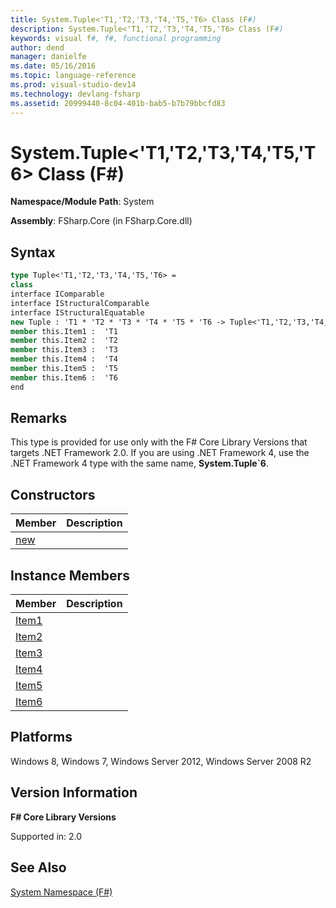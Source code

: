```yaml
---
title: System.Tuple<'T1,'T2,'T3,'T4,'T5,'T6> Class (F#)
description: System.Tuple<'T1,'T2,'T3,'T4,'T5,'T6> Class (F#)
keywords: visual f#, f#, functional programming
author: dend
manager: danielfe
ms.date: 05/16/2016
ms.topic: language-reference
ms.prod: visual-studio-dev14
ms.technology: devlang-fsharp
ms.assetid: 20999440-8c04-401b-bab5-b7b79bbcfd83 
---
```


# System.Tuple<'T1,'T2,'T3,'T4,'T5,'T6> Class (F#)

**Namespace/Module Path**: System

**Assembly**: FSharp.Core (in FSharp.Core.dll)


## Syntax

```fsharp
type Tuple<'T1,'T2,'T3,'T4,'T5,'T6> =
class
interface IComparable
interface IStructuralComparable
interface IStructuralEquatable
new Tuple : 'T1 * 'T2 * 'T3 * 'T4 * 'T5 * 'T6 -> Tuple<'T1,'T2,'T3,'T4,'T5,'T6>
member this.Item1 :  'T1
member this.Item2 :  'T2
member this.Item3 :  'T3
member this.Item4 :  'T4
member this.Item5 :  'T5
member this.Item6 :  'T6
end
```

## Remarks
This type is provided for use only with the F# Core Library Versions that targets .NET Framework 2.0. If you are using .NET Framework 4, use the .NET Framework 4 type with the same name, **System.Tuple&#96;6**.


## Constructors


|Member|Description|
|------|-----------|
|[new](https://msdn.microsoft.com/library/b622d6ab-deed-413c-9c92-c7e3c614a2ee)||

## Instance Members


|Member|Description|
|------|-----------|
|[Item1](https://msdn.microsoft.com/library/0414639d-0cf6-48a8-90f3-509db76836b1)||
|[Item2](https://msdn.microsoft.com/library/43257785-c10f-4b98-89cc-f02202907018)||
|[Item3](https://msdn.microsoft.com/library/f730f59f-0107-4a40-881c-957d47c84fec)||
|[Item4](https://msdn.microsoft.com/library/3f0e06f4-a970-4067-a6e6-926ff02c4de6)||
|[Item5](https://msdn.microsoft.com/library/ea3710d8-cf18-4fe1-9250-4a65f68255ee)||
|[Item6](https://msdn.microsoft.com/library/f2b77aa8-cdfc-4105-8698-d55e5b9f5ab3)||

## Platforms
Windows 8, Windows 7, Windows Server 2012, Windows Server 2008 R2


## Version Information
**F# Core Library Versions**

Supported in: 2.0




## See Also
[System Namespace &#40;F&#35;&#41;](System-Namespace-%5BFSharp%5D.md)

